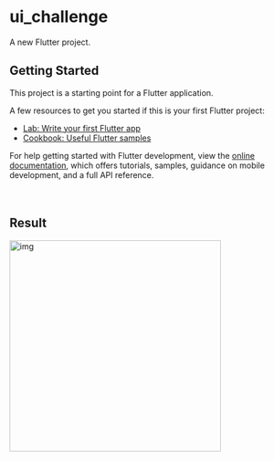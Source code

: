 # ui_challenge

A new Flutter project.

## Getting Started

This project is a starting point for a Flutter application.

A few resources to get you started if this is your first Flutter project:

- [Lab: Write your first Flutter app](https://docs.flutter.dev/get-started/codelab)
- [Cookbook: Useful Flutter samples](https://docs.flutter.dev/cookbook)

For help getting started with Flutter development, view the
[online documentation](https://docs.flutter.dev/), which offers tutorials,
samples, guidance on mobile development, and a full API reference.
<br/><br/><br/>

## Result

<div>
<img width="370" alt="img" src="https://user-images.githubusercontent.com/75934088/234756986-faadb87e-6a5d-41f1-a35a-9013ed55332b.png">
</div>
